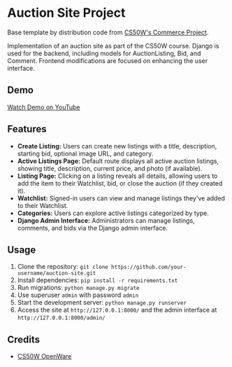 # Auction Site Project

Base template by distribution code from [CS50W's Commerce Project](https://cs50.harvard.edu/web/2020/projects/2/commerce/).

Implementation of an auction site as part of the CS50W course. Django is used for the backend, including models for AuctionListing, Bid, and Comment. Frontend modifications are focused on enhancing the user interface.

## Demo

[Watch Demo on YouTube](https://www.youtube.com/watch?v=VTiHXBimGqk)

## Features

- **Create Listing:** Users can create new listings with a title, description, starting bid, optional image URL, and category.
- **Active Listings Page:** Default route displays all active auction listings, showing title, description, current price, and photo (if available).
- **Listing Page:** Clicking on a listing reveals all details, allowing users to add the item to their Watchlist, bid, or close the auction (if they created it).
- **Watchlist:** Signed-in users can view and manage listings they've added to their Watchlist.
- **Categories:** Users can explore active listings categorized by type.
- **Django Admin Interface:** Administrators can manage listings, comments, and bids via the Django admin interface.

## Usage

1. Clone the repository: `git clone https://github.com/your-username/auction-site.git`
2. Install dependencies: `pip install -r requirements.txt`
3. Run migrations: `python manage.py migrate`
4. Use superuser `admin` with password `admin`
5. Start the development server: `python manage.py runserver`
6. Access the site at `http://127.0.0.1:8000/` and the admin interface at `http://127.0.0.1:8000/admin/`

## Credits

- [CS50W OpenWare](https://cs50.harvard.edu/web/2020/projects/2/commerce/)
